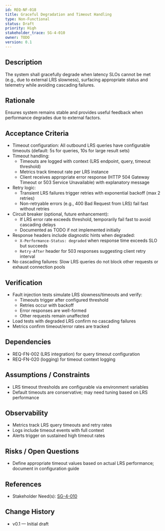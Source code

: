 ```yaml
---
id: REQ-NF-018
title: Graceful Degradation and Timeout Handling
type: Non-Functional
status: Draft
priority: High
stakeholder_trace: SG-4-010
owner: TODO
version: 0.1
---
```


## Description
The system shall gracefully degrade when latency SLOs cannot be met (e.g., due to external LRS slowness), surfacing appropriate status and telemetry while avoiding cascading failures.

## Rationale
Ensures system remains stable and provides useful feedback when performance degrades due to external factors.

## Acceptance Criteria
- Timeout configuration: All outbound LRS queries have configurable timeouts (default: 5s for queries, 10s for large result sets)
- Timeout handling:
  - Timeouts are logged with context (LRS endpoint, query, timeout threshold)
  - Metrics track timeout rate per LRS instance
  - Client receives appropriate error response (HTTP 504 Gateway Timeout or 503 Service Unavailable) with explanatory message
- Retry logic:
  - Transient LRS failures trigger retries with exponential backoff (max 2 retries)
  - Non-retryable errors (e.g., 400 Bad Request from LRS) fail fast without retries
- Circuit breaker (optional, future enhancement):
  - If LRS error rate exceeds threshold, temporarily fail fast to avoid cascading delays
  - Documented as TODO if not implemented initially
- Response headers include diagnostic hints when degraded:
  - `X-Performance-Status: degraded` when response time exceeds SLO but succeeds
  - `Retry-After` header for 503 responses suggesting client retry interval
- No cascading failures: Slow LRS queries do not block other requests or exhaust connection pools

## Verification
- Fault injection tests simulate LRS slowness/timeouts and verify:
  - Timeouts trigger after configured threshold
  - Retries occur with backoff
  - Error responses are well-formed
  - Other requests remain unaffected
- Load tests with degraded LRS confirm no cascading failures
- Metrics confirm timeout/error rates are tracked

## Dependencies
- REQ-FN-002 (LRS integration) for query timeout configuration
- REQ-FN-020 (logging) for timeout context logging

## Assumptions / Constraints
- LRS timeout thresholds are configurable via environment variables
- Default timeouts are conservative; may need tuning based on LRS performance

## Observability
- Metrics track LRS query timeouts and retry rates
- Logs include timeout events with full context
- Alerts trigger on sustained high timeout rates

## Risks / Open Questions
- Define appropriate timeout values based on actual LRS performance; document in configuration guide

## References
- Stakeholder Need(s): [SG-4-010](../strs-needs/SG-4-010.md)

## Change History
- v0.1 — Initial draft

